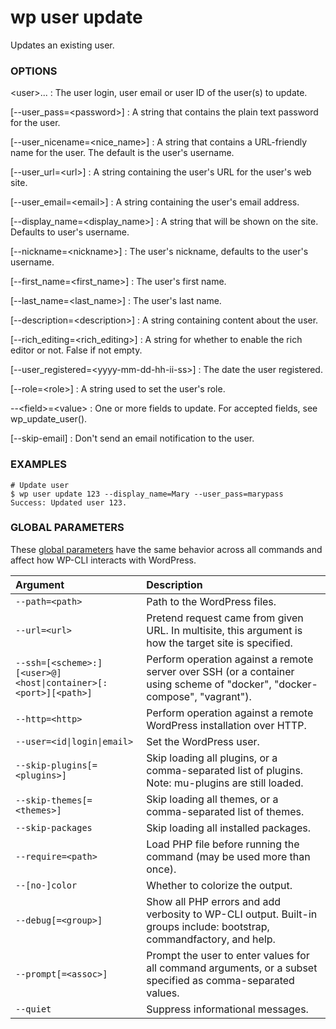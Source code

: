 # wp user update

Updates an existing user.

### OPTIONS

&lt;user&gt;...
: The user login, user email or user ID of the user(s) to update.

[\--user_pass=&lt;password&gt;]
: A string that contains the plain text password for the user.

[\--user_nicename=&lt;nice_name&gt;]
: A string that contains a URL-friendly name for the user. The default is the user's username.

[\--user_url=&lt;url&gt;]
: A string containing the user's URL for the user's web site.

[\--user_email=&lt;email&gt;]
: A string containing the user's email address.

[\--display_name=&lt;display_name&gt;]
: A string that will be shown on the site. Defaults to user's username.

[\--nickname=&lt;nickname&gt;]
: The user's nickname, defaults to the user's username.

[\--first_name=&lt;first_name&gt;]
: The user's first name.

[\--last_name=&lt;last_name&gt;]
: The user's last name.

[\--description=&lt;description&gt;]
: A string containing content about the user.

[\--rich_editing=&lt;rich_editing&gt;]
: A string for whether to enable the rich editor or not. False if not empty.

[\--user_registered=&lt;yyyy-mm-dd-hh-ii-ss&gt;]
: The date the user registered.

[\--role=&lt;role&gt;]
: A string used to set the user's role.

\--&lt;field&gt;=&lt;value&gt;
: One or more fields to update. For accepted fields, see wp_update_user().

[\--skip-email]
: Don't send an email notification to the user.

### EXAMPLES

    # Update user
    $ wp user update 123 --display_name=Mary --user_pass=marypass
    Success: Updated user 123.

### GLOBAL PARAMETERS

These [global parameters](https://make.wordpress.org/cli/handbook/config/) have the same behavior across all commands and affect how WP-CLI interacts with WordPress.

| **Argument**    | **Description**              |
|:----------------|:-----------------------------|
| `--path=<path>` | Path to the WordPress files. |
| `--url=<url>` | Pretend request came from given URL. In multisite, this argument is how the target site is specified. |
| `--ssh=[<scheme>:][<user>@]<host\|container>[:<port>][<path>]` | Perform operation against a remote server over SSH (or a container using scheme of "docker", "docker-compose", "vagrant"). |
| `--http=<http>` | Perform operation against a remote WordPress installation over HTTP. |
| `--user=<id\|login\|email>` | Set the WordPress user. |
| `--skip-plugins[=<plugins>]` | Skip loading all plugins, or a comma-separated list of plugins. Note: mu-plugins are still loaded. |
| `--skip-themes[=<themes>]` | Skip loading all themes, or a comma-separated list of themes. |
| `--skip-packages` | Skip loading all installed packages. |
| `--require=<path>` | Load PHP file before running the command (may be used more than once). |
| `--[no-]color` | Whether to colorize the output. |
| `--debug[=<group>]` | Show all PHP errors and add verbosity to WP-CLI output. Built-in groups include: bootstrap, commandfactory, and help. |
| `--prompt[=<assoc>]` | Prompt the user to enter values for all command arguments, or a subset specified as comma-separated values. |
| `--quiet` | Suppress informational messages. |
